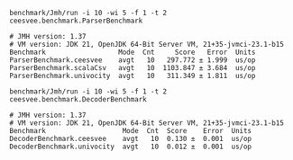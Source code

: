 
`benchmark/Jmh/run -i 10 -wi 5 -f 1 -t 2 ceesvee.benchmark.ParserBenchmark`

```
# JMH version: 1.37
# VM version: JDK 21, OpenJDK 64-Bit Server VM, 21+35-jvmci-23.1-b15
Benchmark                  Mode  Cnt     Score   Error  Units
ParserBenchmark.ceesvee    avgt   10   297.772 ± 1.999  us/op
ParserBenchmark.scalaCsv   avgt   10  1103.847 ± 3.684  us/op
ParserBenchmark.univocity  avgt   10   311.349 ± 1.811  us/op
```

`benchmark/Jmh/run -i 10 -wi 5 -f 1 -t 2 ceesvee.benchmark.DecoderBenchmark`

```
# JMH version: 1.37
# VM version: JDK 21, OpenJDK 64-Bit Server VM, 21+35-jvmci-23.1-b15
Benchmark                   Mode  Cnt  Score    Error  Units
DecoderBenchmark.ceesvee    avgt   10  0.130 ±  0.001  us/op
DecoderBenchmark.univocity  avgt   10  0.012 ±  0.001  us/op
```
